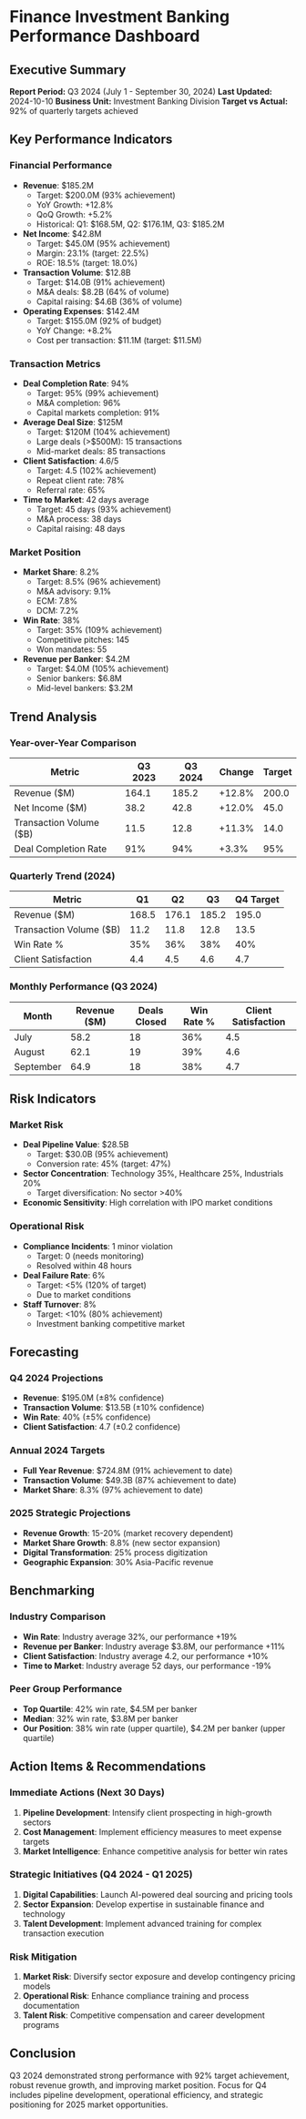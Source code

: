 # Finance Investment Banking Performance Dashboard

## Executive Summary
**Report Period:** Q3 2024 (July 1 - September 30, 2024)
**Last Updated:** 2024-10-10
**Business Unit:** Investment Banking Division
**Target vs Actual:** 92% of quarterly targets achieved

## Key Performance Indicators

### Financial Performance
- **Revenue**: $185.2M
  - Target: $200.0M (93% achievement)
  - YoY Growth: +12.8%
  - QoQ Growth: +5.2%
  - Historical: Q1: $168.5M, Q2: $176.1M, Q3: $185.2M
- **Net Income**: $42.8M
  - Target: $45.0M (95% achievement)
  - Margin: 23.1% (target: 22.5%)
  - ROE: 18.5% (target: 18.0%)
- **Transaction Volume**: $12.8B
  - Target: $14.0B (91% achievement)
  - M&A deals: $8.2B (64% of volume)
  - Capital raising: $4.6B (36% of volume)
- **Operating Expenses**: $142.4M
  - Target: $155.0M (92% of budget)
  - YoY Change: +8.2%
  - Cost per transaction: $11.1M (target: $11.5M)

### Transaction Metrics
- **Deal Completion Rate**: 94%
  - Target: 95% (99% achievement)
  - M&A completion: 96%
  - Capital markets completion: 91%
- **Average Deal Size**: $125M
  - Target: $120M (104% achievement)
  - Large deals (>$500M): 15 transactions
  - Mid-market deals: 85 transactions
- **Client Satisfaction**: 4.6/5
  - Target: 4.5 (102% achievement)
  - Repeat client rate: 78%
  - Referral rate: 65%
- **Time to Market**: 42 days average
  - Target: 45 days (93% achievement)
  - M&A process: 38 days
  - Capital raising: 48 days

### Market Position
- **Market Share**: 8.2%
  - Target: 8.5% (96% achievement)
  - M&A advisory: 9.1%
  - ECM: 7.8%
  - DCM: 7.2%
- **Win Rate**: 38%
  - Target: 35% (109% achievement)
  - Competitive pitches: 145
  - Won mandates: 55
- **Revenue per Banker**: $4.2M
  - Target: $4.0M (105% achievement)
  - Senior bankers: $6.8M
  - Mid-level bankers: $3.2M

## Trend Analysis

### Year-over-Year Comparison
| Metric | Q3 2023 | Q3 2024 | Change | Target |
|--------|---------|---------|--------|--------|
| Revenue ($M) | 164.1 | 185.2 | +12.8% | 200.0 |
| Net Income ($M) | 38.2 | 42.8 | +12.0% | 45.0 |
| Transaction Volume ($B) | 11.5 | 12.8 | +11.3% | 14.0 |
| Deal Completion Rate | 91% | 94% | +3.3% | 95% |

### Quarterly Trend (2024)
| Metric | Q1 | Q2 | Q3 | Q4 Target |
|--------|----|----|----|-----------|
| Revenue ($M) | 168.5 | 176.1 | 185.2 | 195.0 |
| Transaction Volume ($B) | 11.2 | 11.8 | 12.8 | 13.5 |
| Win Rate % | 35% | 36% | 38% | 40% |
| Client Satisfaction | 4.4 | 4.5 | 4.6 | 4.7 |

### Monthly Performance (Q3 2024)
| Month | Revenue ($M) | Deals Closed | Win Rate % | Client Satisfaction |
|-------|-------------|--------------|------------|-------------------|
| July | 58.2 | 18 | 36% | 4.5 |
| August | 62.1 | 19 | 39% | 4.6 |
| September | 64.9 | 18 | 38% | 4.7 |

## Risk Indicators

### Market Risk
- **Deal Pipeline Value**: $28.5B
  - Target: $30.0B (95% achievement)
  - Conversion rate: 45% (target: 47%)
- **Sector Concentration**: Technology 35%, Healthcare 25%, Industrials 20%
  - Target diversification: No sector >40%
- **Economic Sensitivity**: High correlation with IPO market conditions

### Operational Risk
- **Compliance Incidents**: 1 minor violation
  - Target: 0 (needs monitoring)
  - Resolved within 48 hours
- **Deal Failure Rate**: 6%
  - Target: <5% (120% of target)
  - Due to market conditions
- **Staff Turnover**: 8%
  - Target: <10% (80% achievement)
  - Investment banking competitive market

## Forecasting

### Q4 2024 Projections
- **Revenue**: $195.0M (±8% confidence)
- **Transaction Volume**: $13.5B (±10% confidence)
- **Win Rate**: 40% (±5% confidence)
- **Client Satisfaction**: 4.7 (±0.2 confidence)

### Annual 2024 Targets
- **Full Year Revenue**: $724.8M (91% achievement to date)
- **Transaction Volume**: $49.3B (87% achievement to date)
- **Market Share**: 8.3% (97% achievement to date)

### 2025 Strategic Projections
- **Revenue Growth**: 15-20% (market recovery dependent)
- **Market Share Growth**: 8.8% (new sector expansion)
- **Digital Transformation**: 25% process digitization
- **Geographic Expansion**: 30% Asia-Pacific revenue

## Benchmarking

### Industry Comparison
- **Win Rate**: Industry average 32%, our performance +19%
- **Revenue per Banker**: Industry average $3.8M, our performance +11%
- **Client Satisfaction**: Industry average 4.2, our performance +10%
- **Time to Market**: Industry average 52 days, our performance -19%

### Peer Group Performance
- **Top Quartile**: 42% win rate, $4.5M per banker
- **Median**: 32% win rate, $3.8M per banker
- **Our Position**: 38% win rate (upper quartile), $4.2M per banker (upper quartile)

## Action Items & Recommendations

### Immediate Actions (Next 30 Days)
1. **Pipeline Development**: Intensify client prospecting in high-growth sectors
2. **Cost Management**: Implement efficiency measures to meet expense targets
3. **Market Intelligence**: Enhance competitive analysis for better win rates

### Strategic Initiatives (Q4 2024 - Q1 2025)
1. **Digital Capabilities**: Launch AI-powered deal sourcing and pricing tools
2. **Sector Expansion**: Develop expertise in sustainable finance and technology
3. **Talent Development**: Implement advanced training for complex transaction execution

### Risk Mitigation
1. **Market Risk**: Diversify sector exposure and develop contingency pricing models
2. **Operational Risk**: Enhance compliance training and process documentation
3. **Talent Risk**: Competitive compensation and career development programs

## Conclusion
Q3 2024 demonstrated strong performance with 92% target achievement, robust revenue growth, and improving market position. Focus for Q4 includes pipeline development, operational efficiency, and strategic positioning for 2025 market opportunities.
